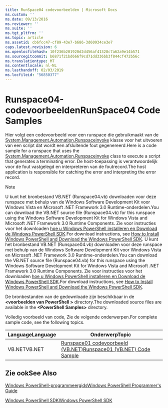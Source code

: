 ```yaml
---
title: RunSpace04 codevoorbeelden | Microsoft Docs
ms.custom: ''
ms.date: 09/13/2016
ms.reviewer: ''
ms.suite: ''
ms.tgt_pltfrm: ''
ms.topic: article
ms.assetid: cb6fcc47-cf89-43e7-b686-3d60934ce3e7
caps.latest.revision: 6
ms.openlocfilehash: 10f236b201920d2d456af41328c7a62a9e14b571
ms.sourcegitcommit: b6871f21bd666f9cd71dd336bb3f844cf472b56c
ms.translationtype: MT
ms.contentlocale: nl-NL
ms.lasthandoff: 02/03/2019
ms.locfileid: "56850377"
---
```

# <a name="runspace04-code-samples"></a><span data-ttu-id="1c5ef-102">Runspace04-codevoorbeelden</span><span class="sxs-lookup"><span data-stu-id="1c5ef-102">RunSpace04 Code Samples</span></span>

<span data-ttu-id="1c5ef-103">Hier volgt een codevoorbeeld voor een runspace die gebruikmaakt van de [System.Management.Automation.Runspaceinvoke](/dotnet/api/System.Management.Automation.RunspaceInvoke) klasse voor het uitvoeren van een script dat wordt een afsluitende fout gegenereerd.</span><span class="sxs-lookup"><span data-stu-id="1c5ef-103">Here is a code sample for a runspace that uses the [System.Management.Automation.Runspaceinvoke](/dotnet/api/System.Management.Automation.RunspaceInvoke) class to execute a script that generates a terminating error.</span></span> <span data-ttu-id="1c5ef-104">De host-toepassing is verantwoordelijk voor de fout vastgelegd en interpreteren van de foutrecord.</span><span class="sxs-lookup"><span data-stu-id="1c5ef-104">The host application is responsible for catching the error and interpreting the error record.</span></span>

> [!NOTE]
> <span data-ttu-id="1c5ef-105">U kunt het bronbestand VB.NET (Runspace04.vb) downloaden voor deze runspace met behulp van de Windows Software Development Kit voor Windows Vista en Microsoft .NET Framework 3.0 Runtime-onderdelen.</span><span class="sxs-lookup"><span data-stu-id="1c5ef-105">You can download the VB.NET source file (Runspace04.vb) for this runspace using the Windows Software Development Kit for Windows Vista and Microsoft .NET Framework 3.0 Runtime Components.</span></span> <span data-ttu-id="1c5ef-106">Zie voor instructies voor het downloaden [hoe u Windows PowerShell installeren en Download de Windows PowerShell SDK](/powershell/developer/installing-the-windows-powershell-sdk).</span><span class="sxs-lookup"><span data-stu-id="1c5ef-106">For download instructions, see [How to Install Windows PowerShell and Download the Windows PowerShell SDK](/powershell/developer/installing-the-windows-powershell-sdk).</span></span>
> <span data-ttu-id="1c5ef-107">U kunt het bronbestand VB.NET (Runspace04.vb) downloaden voor deze runspace met behulp van de Windows Software Development Kit voor Windows Vista en Microsoft .NET Framework 3.0 Runtime-onderdelen.</span><span class="sxs-lookup"><span data-stu-id="1c5ef-107">You can download the VB.NET source file (Runspace04.vb) for this runspace using the Windows Software Development Kit for Windows Vista and Microsoft .NET Framework 3.0 Runtime Components.</span></span> <span data-ttu-id="1c5ef-108">Zie voor instructies voor het downloaden [hoe u Windows PowerShell installeren en Download de Windows PowerShell SDK](/powershell/developer/installing-the-windows-powershell-sdk).</span><span class="sxs-lookup"><span data-stu-id="1c5ef-108">For download instructions, see [How to Install Windows PowerShell and Download the Windows PowerShell SDK](/powershell/developer/installing-the-windows-powershell-sdk).</span></span>
>
> <span data-ttu-id="1c5ef-109">De bronbestanden van de gedownloade zijn beschikbaar in de  **\<voorbeelden van PowerShell >** directory.</span><span class="sxs-lookup"><span data-stu-id="1c5ef-109">The downloaded source files are available in the **\<PowerShell Samples>** directory.</span></span>

<span data-ttu-id="1c5ef-110">Volledig voorbeeld van code, Zie de volgende onderwerpen.</span><span class="sxs-lookup"><span data-stu-id="1c5ef-110">For complete sample code, see the following topics.</span></span>

|<span data-ttu-id="1c5ef-111">Language</span><span class="sxs-lookup"><span data-stu-id="1c5ef-111">Language</span></span>|<span data-ttu-id="1c5ef-112">Onderwerp</span><span class="sxs-lookup"><span data-stu-id="1c5ef-112">Topic</span></span>|
|--------------|-----------|
|<span data-ttu-id="1c5ef-113">VB.NET</span><span class="sxs-lookup"><span data-stu-id="1c5ef-113">VB.NET</span></span>|[<span data-ttu-id="1c5ef-114">Runspace01 codevoorbeeld (VB.NET)</span><span class="sxs-lookup"><span data-stu-id="1c5ef-114">Runspace01 (VB.NET) Code Sample</span></span>](./runspace01-vb-net-code-sample.md)|

## <a name="see-also"></a><span data-ttu-id="1c5ef-115">Zie ook</span><span class="sxs-lookup"><span data-stu-id="1c5ef-115">See Also</span></span>

[<span data-ttu-id="1c5ef-116">Windows PowerShell-programmeergids</span><span class="sxs-lookup"><span data-stu-id="1c5ef-116">Windows PowerShell Programmer's Guide</span></span>](./windows-powershell-programmer-s-guide.md)

[<span data-ttu-id="1c5ef-117">Windows PowerShell SDK</span><span class="sxs-lookup"><span data-stu-id="1c5ef-117">Windows PowerShell SDK</span></span>](../windows-powershell-reference.md)